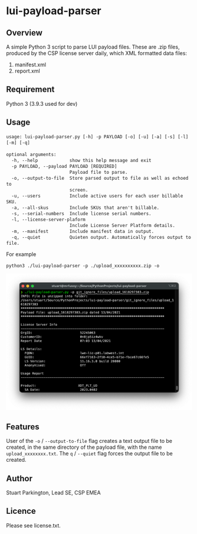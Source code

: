 # lui-payload-parser 

## Overview
A simple Python 3 script to parse LUI payload files. These are .zip files, produced by the CSP license server daily, which XML formatted data files:
1. manifest.xml
2. report.xml

## Requirement
Python 3 (3.9.3 used for dev)

## Usage
```
usage: lui-payload-parser.py [-h] -p PAYLOAD [-o] [-u] [-a] [-s] [-l] [-m] [-q]

optional arguments:
  -h, --help            show this help message and exit
  -p PAYLOAD, --payload PAYLOAD [REQUIRED]
                        Payload file to parse.
  -o, --output-to-file  Store parsed output to file as well as echoed to
                        screen.
  -u, --users           Include active users for each user billable SKU.
  -a, --all-skus        Include SKUs that aren't billable.
  -s, --serial-numbers  Include license serial numbers.
  -l, --license-server-plaform
                        Include License Server Platform details.
  -m, --manifest        Include manifest data in output.
  -q, --quiet           Quieten output. Automatically forces output to file.
```

For example

```
python3 ./lui-payload-parser -p ./upload_xxxxxxxxxx.zip -o
```

![](images/lui-payload-parser_screenshot01.png)

## Features
User of the `-o` / `--output-to-file` flag creates a text output file to be created, in the same directory of the payload file, with the name `upload_xxxxxxxx.txt`. The `q` / `--quiet` flag forces the output file to be created.
	
## Author
Stuart Parkington, Lead SE, CSP EMEA

## Licence

Please see license.txt.
